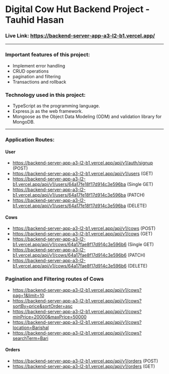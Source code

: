 # Digital Cow Hut Backend Project - Tauhid Hasan

### Live Link: https://backend-server-app-a3-l2-b1.vercel.app/
---
### Important features of this project:

- Implement error handling
- CRUD operations
- pagination and filtering
- Transactions and rollback

### Technology used in this project:

- TypeScript as the programming language.
- Express.js as the web framework.
- Mongoose as the Object Data Modeling (ODM) and validation library for MongoDB.
---
### Application Routes:

   #### User
   - https://backend-server-app-a3-l2-b1.vercel.app/api/v1/auth/signup (POST)
   - https://backend-server-app-a3-l2-b1.vercel.app/api/v1/users (GET)
   - https://backend-server-app-a3-l2-b1.vercel.app/api/v1/users/64a17fe18f17d914c3e596ba (Single GET) 
   - https://backend-server-app-a3-l2-b1.vercel.app/api/v1/users/64a17fe18f17d914c3e596ba (PATCH)
   - https://backend-server-app-a3-l2-b1.vercel.app/api/v1/users/64a17fe18f17d914c3e596ba (DELETE) 


   #### Cows
   - https://backend-server-app-a3-l2-b1.vercel.app/api/v1/cows (POST)
   - https://backend-server-app-a3-l2-b1.vercel.app/api/v1/cows (GET)
   - https://backend-server-app-a3-l2-b1.vercel.app/api/v1/cows/64a17fae8f17d914c3e596b6 (Single GET) 
   - https://backend-server-app-a3-l2-b1.vercel.app/api/v1/cows/64a17fae8f17d914c3e596b6 (PATCH)
   - https://backend-server-app-a3-l2-b1.vercel.app/api/v1/cows/64a17fae8f17d914c3e596b6 (DELETE) 

   ### Pagination and Filtering routes of Cows

   - https://backend-server-app-a3-l2-b1.vercel.app/api/v1/cows?pag=1&limit=10
   - https://backend-server-app-a3-l2-b1.vercel.app/api/v1/cows?sortBy=price&sortOrder=asc
   - https://backend-server-app-a3-l2-b1.vercel.app/api/v1/cows?minPrice=20000&maxPrice=50000
   - https://backend-server-app-a3-l2-b1.vercel.app/api/v1/cows?location=Barishal
   - https://backend-server-app-a3-l2-b1.vercel.app/api/v1/cows?searchTerm=Bari
     
  
   #### Orders
   - https://backend-server-app-a3-l2-b1.vercel.app/api/v1/orders (POST)
   - https://backend-server-app-a3-l2-b1.vercel.app/api/v1/orders (GET)
